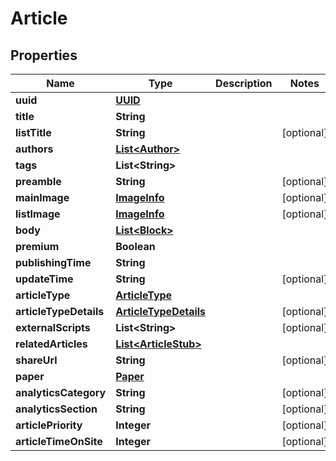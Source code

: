 

# Article

## Properties

Name | Type | Description | Notes
------------ | ------------- | ------------- | -------------
**uuid** | [**UUID**](UUID.md) |  | 
**title** | **String** |  | 
**listTitle** | **String** |  |  [optional]
**authors** | [**List&lt;Author&gt;**](Author.md) |  | 
**tags** | **List&lt;String&gt;** |  | 
**preamble** | **String** |  |  [optional]
**mainImage** | [**ImageInfo**](ImageInfo.md) |  |  [optional]
**listImage** | [**ImageInfo**](ImageInfo.md) |  |  [optional]
**body** | [**List&lt;Block&gt;**](Block.md) |  | 
**premium** | **Boolean** |  | 
**publishingTime** | **String** |  | 
**updateTime** | **String** |  |  [optional]
**articleType** | [**ArticleType**](ArticleType.md) |  | 
**articleTypeDetails** | [**ArticleTypeDetails**](ArticleTypeDetails.md) |  |  [optional]
**externalScripts** | **List&lt;String&gt;** |  |  [optional]
**relatedArticles** | [**List&lt;ArticleStub&gt;**](ArticleStub.md) |  | 
**shareUrl** | **String** |  |  [optional]
**paper** | [**Paper**](Paper.md) |  | 
**analyticsCategory** | **String** |  |  [optional]
**analyticsSection** | **String** |  |  [optional]
**articlePriority** | **Integer** |  |  [optional]
**articleTimeOnSite** | **Integer** |  |  [optional]




